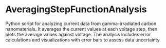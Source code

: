 # AveragingStepFunctionAnalysis
Python script for analyzing current data from gamma-irradiated carbon nanomaterials. It averages the current values at each voltage step, then plots the average values against voltage. The analysis includes error calculations and visualizations with error bars to assess data uncertainty.
